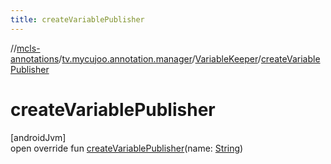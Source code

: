 ```yaml
---
title: createVariablePublisher
---
```

//[mcls-annotations](../../../index.html)/[tv.mycujoo.annotation.manager](../index.html)/[VariableKeeper](index.html)/[createVariablePublisher](create-variable-publisher.html)



# createVariablePublisher



[androidJvm]\
open override fun [createVariablePublisher](create-variable-publisher.html)(name: [String](https://kotlinlang.org/api/latest/jvm/stdlib/kotlin/-string/index.html))





